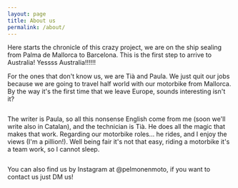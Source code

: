 ```yaml
---
layout: page
title: About us
permalink: /about/
---
```


Here starts the chronicle of this crazy project, we are on the ship sealing from Palma de Mallorca to Barcelona. This is the first step to arrive to Australia! Yessss Australia!!!!!!

For the ones that don't know us, we are Tià and Paula. We just quit our jobs because we are going to travel half world with our motorbike from Mallorca. By the way it's the first time that we leave Europe, sounds interesting isn't it?

<p><a
href="https://lh3.googleusercontent.com/CLZhlVEaNTLyOP-Qj8liHuD-Uozhv9TUFq-V7QQ4QR_tX8Qc9gz0DZBIaruQ5yOdUAVRTGB9pok55KkRrWcE6ygPeb1UKBWTkhV9B8p_7zMyIb3n196_-vXcdVtICItjYPS_ceZTFtuPeRsgwbyiloAZ4iiM6jXfNHVsSaqdYqEGR6UEZAab5_iXKCwbsyzdnJlaeD7qoFRHRcRxhc34HEDpgVxWEGvVxnhJT2bdbHgM2G3pLk36P-BBICxtXnLC7sy6zJRHfu9KQOj8Wd3Kr5XDOt-R102U2C7xd2qJe4JXD0wo9V7UO6baYIQ64uzz5CIJu2dsTpgSeulwkq89zrMZ9V-ta0Z-15nyLZS1iyIdnZYdK45irOSDFg23WJcnRGUaVF38fd_cveFYpXJ1-EBhqzUgE-bOWoiVbUD1YHJ7kprN9KPi7bDdPpKTGca8pFzr-FsXfLOJ1FPVOfMCRBxfmsLWrEF4EHxS4JJR7SEHr0NltSdYYJk4eEN2MXBiSmPgawdeqAhPP2lwunIz8YC6Vx5rxzbtuxcFGyFnpm0shk60YaATqHNXcEq2CetXy-ZBQQ2V5Tp7rIhxMsxBe5kt26-tfbBBrnQPZ_SJ7N1j9pneTJ9mcRNDqV5xKgp0OUVpcxT3BTZkPTTAc0yDZEHeSsaObSbXlA=w1059-h794-no"><img 
src="https://lh3.googleusercontent.com/CLZhlVEaNTLyOP-Qj8liHuD-Uozhv9TUFq-V7QQ4QR_tX8Qc9gz0DZBIaruQ5yOdUAVRTGB9pok55KkRrWcE6ygPeb1UKBWTkhV9B8p_7zMyIb3n196_-vXcdVtICItjYPS_ceZTFtuPeRsgwbyiloAZ4iiM6jXfNHVsSaqdYqEGR6UEZAab5_iXKCwbsyzdnJlaeD7qoFRHRcRxhc34HEDpgVxWEGvVxnhJT2bdbHgM2G3pLk36P-BBICxtXnLC7sy6zJRHfu9KQOj8Wd3Kr5XDOt-R102U2C7xd2qJe4JXD0wo9V7UO6baYIQ64uzz5CIJu2dsTpgSeulwkq89zrMZ9V-ta0Z-15nyLZS1iyIdnZYdK45irOSDFg23WJcnRGUaVF38fd_cveFYpXJ1-EBhqzUgE-bOWoiVbUD1YHJ7kprN9KPi7bDdPpKTGca8pFzr-FsXfLOJ1FPVOfMCRBxfmsLWrEF4EHxS4JJR7SEHr0NltSdYYJk4eEN2MXBiSmPgawdeqAhPP2lwunIz8YC6Vx5rxzbtuxcFGyFnpm0shk60YaATqHNXcEq2CetXy-ZBQQ2V5Tp7rIhxMsxBe5kt26-tfbBBrnQPZ_SJ7N1j9pneTJ9mcRNDqV5xKgp0OUVpcxT3BTZkPTTAc0yDZEHeSsaObSbXlA=w1059-h794-no" alt=""></a></p>

The writer is Paula, so all this nonsense English come from me (soon we'll write also in Catalan), and the technician is Tià. He does all the magic that makes that work. Regarding our motorbike roles... he rides, and I enjoy the views (I'm a pillion!). Well being fair it's not that easy, riding a motorbike it's a team work, so I cannot sleep.

<p><a
href="https://lh3.googleusercontent.com/LWvNSKS2VWSj6FxrAEfCPePL16b8WAyzH2d1gYvBRa3dJa5haMDByEh9tlRz_nacIwXFRUg6OfuWp_VCCeaxIwdTUv29i9OmR75QTtYUXjMJa9CusUBFUv64Rtorf7P4YCyRlKvpK_-fNM_LNhCXlAcGmpLMmglMkg-Lq5rAsMbUehdrAs2LBhJi1KtQlOS0lGCfz0JJnQgNfNyc096WrUadtJ8I9Qyd0aLLC4SaB0CkDUyhOtYcx9rYQ5cwXrwqcDKz4NvmGuO6U7Ro1vh3PGaAmsy4ZfqxpbaRihP3EOaO-2uAeTcr7ba8YVVLeD1-IV3qiRZTBPZPuI7maEq8ua4tEBM7ieG4ej1BtsvEECjuaYqtxtZbbqtsdHuZGFGWvHnfAN44jEoJezp3_qYA-qpqqFaecnRP-imeWdxgFh_33UqEBP2veU7yP5IEb5Ojs1J6xVvvYKJsJb6mIyEk3rIzIQKTi6jI80JDXYOQGBuO5r6c5i1U_vlj-JTHPGbCFdoAi3wczvebkyCNaWzG5lfFL-jpNdN8mCRswGvFs1cs-9IG-okhIVcT7T0HBJmffKbcopbcMJKQBt9y9FzGVToevlIf7esRQCSuyk4n6nWigzYmqdyyRKZNaIGFoYtuEFEeDA32lYkOBdy3tFVTCB2uPJ1-66UMNQ=w596-h794-no"><img 
src="https://lh3.googleusercontent.com/LWvNSKS2VWSj6FxrAEfCPePL16b8WAyzH2d1gYvBRa3dJa5haMDByEh9tlRz_nacIwXFRUg6OfuWp_VCCeaxIwdTUv29i9OmR75QTtYUXjMJa9CusUBFUv64Rtorf7P4YCyRlKvpK_-fNM_LNhCXlAcGmpLMmglMkg-Lq5rAsMbUehdrAs2LBhJi1KtQlOS0lGCfz0JJnQgNfNyc096WrUadtJ8I9Qyd0aLLC4SaB0CkDUyhOtYcx9rYQ5cwXrwqcDKz4NvmGuO6U7Ro1vh3PGaAmsy4ZfqxpbaRihP3EOaO-2uAeTcr7ba8YVVLeD1-IV3qiRZTBPZPuI7maEq8ua4tEBM7ieG4ej1BtsvEECjuaYqtxtZbbqtsdHuZGFGWvHnfAN44jEoJezp3_qYA-qpqqFaecnRP-imeWdxgFh_33UqEBP2veU7yP5IEb5Ojs1J6xVvvYKJsJb6mIyEk3rIzIQKTi6jI80JDXYOQGBuO5r6c5i1U_vlj-JTHPGbCFdoAi3wczvebkyCNaWzG5lfFL-jpNdN8mCRswGvFs1cs-9IG-okhIVcT7T0HBJmffKbcopbcMJKQBt9y9FzGVToevlIf7esRQCSuyk4n6nWigzYmqdyyRKZNaIGFoYtuEFEeDA32lYkOBdy3tFVTCB2uPJ1-66UMNQ=w596-h794-no" alt=""></a></p>

You can also find us by Instagram at @pelmonenmoto, if you want to contact us just DM us!

<div class="clear">&nbsp;</div>
